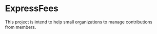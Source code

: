 # ExpressFees
This project is intend to help small organizations to manage contributions from members.
